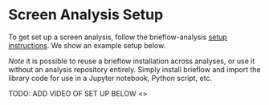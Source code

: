# Screen Analysis Setup

To get set up a screen analysis, follow the brieflow-analysis [setup instructions](https://github.com/cheeseman-lab/brieflow-analysis?tab=readme-ov-file#set-up).
We show an example setup below.

*Note* it is possible to reuse a brieflow installation across analyses, or use it without an analysis repository entirely.
Simply install brieflow and import the library code for use in a Jupyter notebook, Python script, etc.

TODO: ADD VIDEO OF SET UP BELOW
<>
